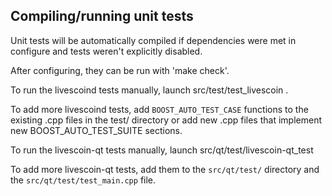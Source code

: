 Compiling/running unit tests
------------------------------------

Unit tests will be automatically compiled if dependencies were met in configure
and tests weren't explicitly disabled.

After configuring, they can be run with 'make check'.

To run the livescoind tests manually, launch src/test/test_livescoin .

To add more livescoind tests, add `BOOST_AUTO_TEST_CASE` functions to the existing
.cpp files in the test/ directory or add new .cpp files that
implement new BOOST_AUTO_TEST_SUITE sections.

To run the livescoin-qt tests manually, launch src/qt/test/livescoin-qt_test

To add more livescoin-qt tests, add them to the `src/qt/test/` directory and
the `src/qt/test/test_main.cpp` file.
